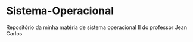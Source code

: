 # Sistema-Operacional
Repositório da minha matéria de sistema operacional II do professor Jean Carlos
